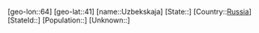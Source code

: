 ﻿---
location: [41,64]
type: City
tags:
- geo/City


SpocWebEntityId: 35154
isDeleted: false
confidential: public

---
[geo-lon::64]
[geo-lat::41]
[name::Uzbekskaja]
[State::]
[Country::[Russia](geo/Continent/Europe/Russia.md)]
[StateId::]
[Population::]
[Unknown::]

